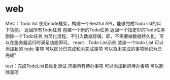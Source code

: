 # web
MVC：Todo list
使用node框架，构建一个Restful API，能够完成Todo list的以下功能。
返回所有Todo任务
创建一个新的Todo任务
返回一个指定ID的Todo任务
删除一个Todo任务
为简化流程，不引入数据存储，即，不需要做数据持久化，可以在服务器运行时满足功能即可。
react：Todo List示例
渲染一个todo List
可以添加新的 todo 事项
可以区分已完成和未完成事项
可以将未完成的事项标记为已完成"

test：完成TodoList自动化测试
渲染所有待办事项
可以添加新的待办事项
可以删除事项
